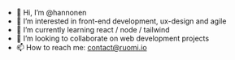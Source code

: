 - 👋 Hi, I’m @hannonen
- 👀 I’m interested in front-end development, ux-design and agile
- 🌱 I’m currently learning react / node / tailwind
- 💞️ I’m looking to collaborate on web development projects
- 📫 How to reach me: contact@ruomi.io

<!---
hannonen/hannonen is a ✨ special ✨ repository because its `README.md` (this file) appears on your GitHub profile.
You can click the Preview link to take a look at your changes.
--->
